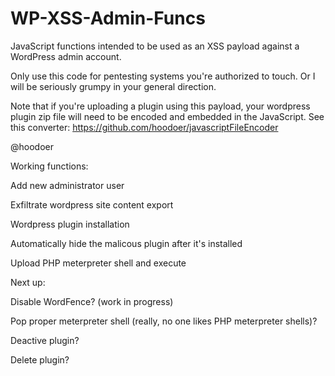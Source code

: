 # WP-XSS-Admin-Funcs
JavaScript functions intended to be used as an XSS payload against a WordPress admin account. 


Only use this code for pentesting systems you're authorized to touch. Or I will be seriously grumpy in your general direction. 

Note that if you're uploading a plugin using this payload, your wordpress plugin zip file will need to be encoded and embedded in the JavaScript. See this converter:
https://github.com/hoodoer/javascriptFileEncoder


@hoodoer

Working functions:

Add new administrator user

Exfiltrate wordpress site content export

Wordpress plugin installation

Automatically hide the malicous plugin after it's installed

Upload PHP meterpreter shell and execute


Next up: 

Disable WordFence? (work in progress)

Pop proper meterpreter shell (really, no one likes PHP meterpreter shells)?

Deactive plugin?

Delete plugin?
